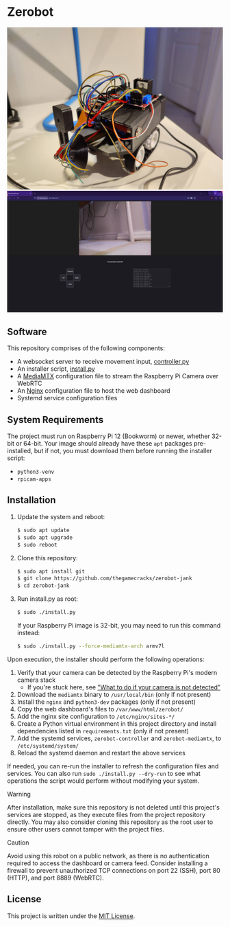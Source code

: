 # Zerobot

![](/docs/images/robot.jpg)
![](/docs/images/dashboard.jpg)

## Software

This repository comprises of the following components:
- A websocket server to receive movement input, [controller.py](/controller.py)
- An installer script, [install.py](/install.py)
- A [MediaMTX] configuration file to stream the Raspberry Pi Camera over WebRTC
- An [Nginx] configuration file to host the web dashboard
- Systemd service configuration files

[MediaMTX]: https://github.com/bluenviron/mediamtx
[Nginx]: https://nginx.org/en/

## System Requirements

The project must run on Raspberry Pi 12 (Bookworm) or newer, whether 32-bit or 64-bit.
Your image should already have these `apt` packages pre-installed,
but if not, you must download them before running the installer script:
- `python3-venv`
- `rpicam-apps`

## Installation

1. Update the system and reboot:

    ```sh
    $ sudo apt update
    $ sudo apt upgrade
    $ sudo reboot
    ```

2. Clone this repository:

    ```sh
    $ sudo apt install git
    $ git clone https://github.com/thegamecracks/zerobot-jank
    $ cd zerobot-jank
    ```

3. Run install.py as root:

    ```sh
    $ sudo ./install.py
    ```

   If your Raspberry Pi image is 32-bit, you may need to run this command instead:

   ```sh
   $ sudo ./install.py --force-mediamtx-arch armv7l
   ```

Upon execution, the installer should perform the following operations:
1. Verify that your camera can be detected by the Raspberry Pi's modern camera stack
   - If you're stuck here, see ["What to do if your camera is not detected"]
2. Download the `mediamtx` binary to `/usr/local/bin` (only if not present)
3. Install the `nginx` and `python3-dev` packages (only if not present)
4. Copy the web dashboard's files to `/var/www/html/zerobot/`
5. Add the nginx site configuration to `/etc/nginx/sites-*/`
6. Create a Python virtual environment in this project directory
   and install dependencies listed in `requirements.txt` (only if not present)
7. Add the systemd services, `zerobot-controller` and `zerobot-mediamtx`,
   to `/etc/systemd/system/`
8. Reload the systemd daemon and restart the above services

["What to do if your camera is not detected"]: https://forums.raspberrypi.com/viewtopic.php?t=362707

If needed, you can re-run the installer to refresh the configuration files and services.
You can also run `sudo ./install.py --dry-run` to see what operations the script would
perform without modifying your system.

> [!WARNING]
> After installation, make sure this repository is not deleted until this project's
> services are stopped, as they execute files from the project repository directly.
> You may also consider cloning this repository as the root user to ensure other
> users cannot tamper with the project files.

> [!CAUTION]
> Avoid using this robot on a public network, as there is no authentication required
> to access the dashboard or camera feed. Consider installing a firewall to prevent
> unauthorized TCP connections on port 22 (SSH), port 80 (HTTP), and port 8889 (WebRTC).

## License

This project is written under the [MIT License].

[MIT License]: /LICENSE
